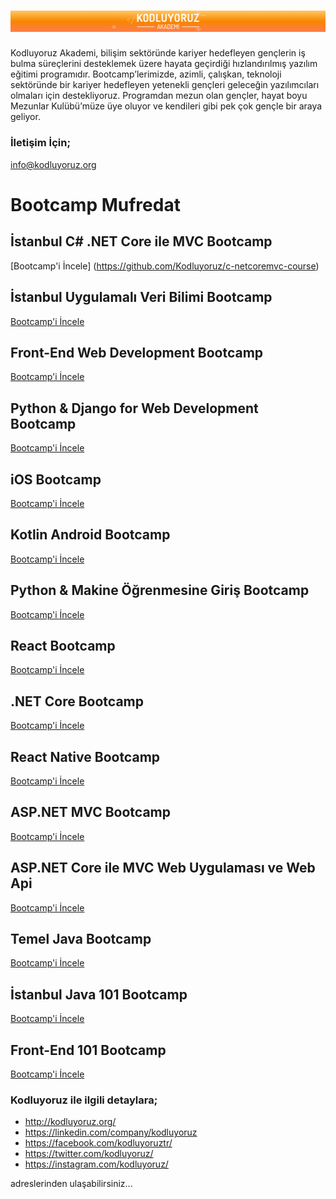 # <img src="bg_akademi.png" alt="https://www.kodluyoruz.org/" class="logo"/> 

Kodluyoruz Akademi, bilişim sektöründe kariyer hedefleyen gençlerin iş bulma süreçlerini desteklemek üzere hayata geçirdiği hızlandırılmış yazılım eğitimi programıdır. Bootcamp’lerimizde, azimli, çalışkan, teknoloji sektöründe bir kariyer hedefleyen yetenekli gençleri geleceğin yazılımcıları olmaları için destekliyoruz. Programdan mezun olan gençler, hayat boyu Mezunlar Kulübü’müze üye oluyor ve kendileri gibi pek çok gençle bir araya geliyor.

### İletişim İçin;
info@kodluyoruz.org

# Bootcamp Mufredat

## İstanbul C# .NET Core ile MVC Bootcamp
[Bootcamp'i İncele] (https://github.com/Kodluyoruz/c-netcoremvc-course)

## İstanbul Uygulamalı Veri Bilimi Bootcamp
[Bootcamp'i İncele](https://github.com/Kodluyoruz/Istanbul-Uygulamali-Veri-Bilimi)

## Front-End Web Development Bootcamp
[Bootcamp'i İncele](https://github.com/Kodluyoruz/Front-End-Web-Development-Bootcamp)

## Python & Django for Web Development Bootcamp
[Bootcamp'i İncele](https://github.com/Kodluyoruz/kodluyoruz-org-python-ve-django-egitimi)

## iOS Bootcamp 
[Bootcamp'i İncele](https://github.com/Kodluyoruz/Kodluyoruz-iOS-Bootcamp)

## Kotlin Android Bootcamp
[Bootcamp'i İncele](https://github.com/Kodluyoruz/Kotlin-Android-Bootcamp)

## Python & Makine Öğrenmesine Giriş Bootcamp
[Bootcamp'i İncele](https://github.com/Kodluyoruz/python-programlamaya-giris)

## React Bootcamp
[Bootcamp'i İncele](https://github.com/Kodluyoruz/react-redux-course)

## .NET Core Bootcamp
[Bootcamp'i İncele](https://github.com/Kodluyoruz/dotnet-core-kodluyoruz-2019-2/)

## React Native Bootcamp
[Bootcamp'i İncele](https://github.com/Kodluyoruz/react-native-egitimi)

## ASP.NET MVC Bootcamp
[Bootcamp'i İncele](https://github.com/Kodluyoruz/aspnet-mvc-course)

## ASP.NET Core ile MVC Web Uygulaması ve Web Api 
[Bootcamp'i İncele](https://github.com/Kodluyoruz/dotnet-core-mvc-web-api-course)

## Temel Java Bootcamp 
[Bootcamp'i İncele](https://github.com/Kodluyoruz/Temel-Java-Bootcamp)

## İstanbul Java 101 Bootcamp
[Bootcamp'i İncele](https://github.com/Kodluyoruz/Istanbul-Java-101-Bootcamp)

## Front-End 101 Bootcamp
[Bootcamp'i İncele](https://github.com/Kodluyoruz/Frontend-101-Bootcamp)

### Kodluyoruz ile ilgili detaylara;

* http://kodluyoruz.org/
* https://linkedin.com/company/kodluyoruz
* https://facebook.com/kodluyoruztr/
* https://twitter.com/kodluyoruz/
* https://instagram.com/kodluyoruz/

adreslerinden ulaşabilirsiniz...

